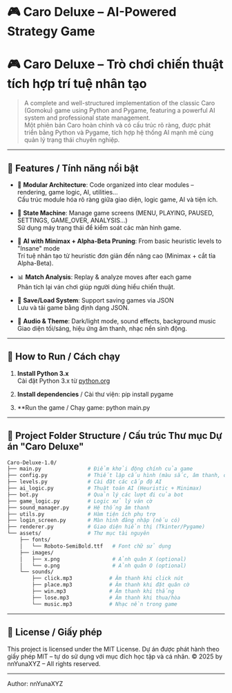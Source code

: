 # 🎮 Caro Deluxe – AI-Powered Strategy Game  
# 🎮 Caro Deluxe – Trò chơi chiến thuật tích hợp trí tuệ nhân tạo

> A complete and well-structured implementation of the classic Caro (Gomoku) game using Python and Pygame, featuring a powerful AI system and professional state management.  
> Một phiên bản Caro hoàn chỉnh và có cấu trúc rõ ràng, được phát triển bằng Python và Pygame, tích hợp hệ thống AI mạnh mẽ cùng quản lý trạng thái chuyên nghiệp.

---

## 🧠 Features / Tính năng nổi bật

- 🎨 **Modular Architecture**: Code organized into clear modules – rendering, game logic, AI, utilities...  
  Cấu trúc module hóa rõ ràng giữa giao diện, logic game, AI và tiện ích.

- 🧩 **State Machine**: Manage game screens (MENU, PLAYING, PAUSED, SETTINGS, GAME_OVER, ANALYSIS...)  
  Sử dụng máy trạng thái để kiểm soát các màn hình game.

- 🤖 **AI with Minimax + Alpha-Beta Pruning**: From basic heuristic levels to "Insane" mode  
  Trí tuệ nhân tạo từ heuristic đơn giản đến nâng cao (Minimax + cắt tỉa Alpha-Beta).

- 📊 **Match Analysis**: Replay & analyze moves after each game  
  Phân tích lại ván chơi giúp người dùng hiểu chiến thuật.

- 💾 **Save/Load System**: Support saving games via JSON  
  Lưu và tải game bằng định dạng JSON.

- 🎵 **Audio & Theme**: Dark/light mode, sound effects, background music  
  Giao diện tối/sáng, hiệu ứng âm thanh, nhạc nền sinh động.

---

## 🚀 How to Run / Cách chạy

1. **Install Python 3.x**  
   Cài đặt Python 3.x từ [python.org](https://www.python.org/)

2. **Install dependencies** / Cài thư viện: pip install pygame
3. **Run the game / Chạy game: python main.py

---

## 📁 Project Folder Structure / Cấu trúc Thư mục Dự án "Caro Deluxe"
```bash
Caro-Deluxe-1.0/
├── main.py               # Điểm khởi động chính của game
├── config.py             # Thiết lập cấu hình (màu sắc, âm thanh, độ khó)
├── levels.py             # Cài đặt các cấp độ AI
├── ai_logic.py           # Thuật toán AI (Heuristic + Minimax)
├── bot.py                # Quản lý các lượt đi của bot
├── game_logic.py         # Logic xử lý ván cờ
├── sound_manager.py      # Hệ thống âm thanh
├── utils.py              # Hàm tiện ích phụ trợ
├── login_screen.py       # Màn hình đăng nhập (nếu có)
├── renderer.py           # Giao diện hiển thị (Tkinter/Pygame)
└── assets/               # Thư mục tài nguyên
    ├── fonts/
    │   └── Roboto-SemiBold.ttf   # Font chữ sử dụng
    ├── images/
    │   ├── x.png                 # Ảnh quân X (optional)
    │   └── o.png                 # Ảnh quân O (optional)
    └── sounds/
        ├── click.mp3            # Âm thanh khi click nút
        ├── place.mp3            # Âm thanh khi đặt quân cờ
        ├── win.mp3              # Âm thanh khi thắng
        ├── lose.mp3             # Âm thanh khi thua/hòa
        └── music.mp3            # Nhạc nền trong game
```
---
## 📝 License / Giấy phép
This project is licensed under the MIT License.
Dự án được phát hành theo giấy phép MIT – tự do sử dụng với mục đích học tập và cá nhân.
© 2025 by nnYunaXYZ – All rights reserved.

---
Author: nnYunaXYZ
